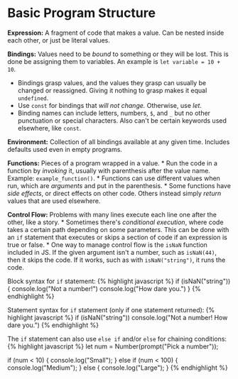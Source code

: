 # Basic Program Structure

**Expression:** A fragment of code that makes a value. Can be nested inside each other, or just be literal values.

**Bindings:** Values need to be _bound_ to something or they will be lost. This is done be assigning them to variables. An example is `let variable = 10 + 10`.
  * Bindings grasp values, and the values they grasp can usually be changed or reassigned. Giving it nothing to grasp makes it equal `undefined`.
  * Use `const` for bindings that _will not change._ Otherwise, use _let_.
  * Binding names can include letters, numbers, `$`, and `_` but no other punctuation or special characters. Also can't be certain keywords used elsewhere, like `const`.

**Environment:** Collection of all bindings available at any given time. Includes defaults used even in empty programs.

**Functions:** Pieces of a program wrapped in a value.
    * Run the code in a function by _invoking_ it, usually with parenthesis after the value name. Example: `example_function()`.
    * Functions can use different values when run, which are _arguments_ and put in the parenthesis.
    * Some functions have _side effects_, or direct effects on other code. Others instead simply _return_ values that are used elsewhere.

**Control Flow:** Problems with many lines execute each line one after the other, like a story.
    * Sometimes there's _conditional execution_, where code takes a certain path depending on some parameters. This can be done with an `if` statement that executes or skips a section of code if an expression is true or false.
    * One way to manage control flow is the `isNaN` function included in JS. If the given argument isn't a number, such as `isNaN(44)`, then it skips the code. If it works, such as with `isNaN("string")`, it runs the code.

Block syntax for `if` statement:
{% highlight javascript %}
if (isNaN("string")) {
    console.log("Not a number!")
    console.log("How dare you.")
}
{% endhighlight %}

Statement syntax for `if` statement (only if one statement returned):
{% highlight javascript %}
if (isNaN("string")) console.log("Not a number! How dare you.")
{% endhighlight %}

The `if` statement can also use `else if` and/or `else` for chaining conditions:
{% highlight javascript %}
let num = Number(prompt("Pick a number"));

if (num < 10) {
  console.log("Small");
} else if (num < 100) {
  console.log("Medium");
} else {
  console.log("Large");
}
{% endhighlight %}
